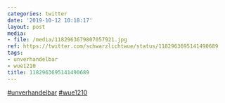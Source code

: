 ```yaml
---
categories: twitter
date: '2019-10-12 10:18:17'
layout: post
media:
- file: /media/1182963679807057921.jpg
ref: https://twitter.com/schwarzlichtwue/status/1182963695141490689
tags:
- unverhandelbar
- wue1210
title: 1182963695141490689
---
```

[#unverhandelbar](/t/unverhandelbar) [#wue1210](/t/wue1210) 
